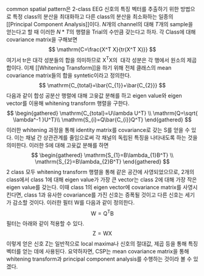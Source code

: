common spatial pattern은 2-class EEG 신호의 특징 벡터를 추출하기 위한 방법으로 특정 class의 분산을 최대화하고 다른 class의 분산을 최소화하는 일종의 [[Principal Component Analysis]]이다. $N$개의 channel의 대해 $T$개의 sample을 얻는다고 할 때 이러한 $N*T$의 행렬을 Trial의 수만큼 갖는다고 하자. 각 Class에 대해 covariance matrix을 구해보면
$$
\mathrm{C=\frac{X^T X}{tr(X^T X)}}
$$
여기서 tr은 대각 성분들의 합을 의미하므로 $\mathrm{X^T X}$의  대각 성분은 각 행에서 원소의 제곱 합이다. 이제 [[Whitening Transform]]을 하기 위해 전체 클래스의 mean covariance matrix들의 합을 syntetic이라고 정의한다.
$$
\mathrm{C_{total}=\bar{C_{1}}+\bar{C_{2}}}
$$
다음과 같이 합성 공분산 행렬에 대해 고윳값 분해를 하고 eigen value와 eigen vector를 이용해 whitening transform 행렬을 구한다.
$$
\begin{gathered}
\mathrm{C_{total}=U\lambda U^T} \\
\mathrm{Q=\sqrt{ \lambda^-1 }U^T}\\
\mathrm{S_{i}=Q\bar{C_{i}}Q^T}
\end{gathered}
$$
이러한 whitening 과정을 통해 identity matrix를 covariance로 갖는 S를 얻을 수 있다. 이는 채널 간 상관관계를 줄임으로써 각 채널의 독립된 특징을 나타내도록 하는 것을 의미한다. 이러한 S에 대해 고윳값 분해를 하면
$$
\begin{gathered}
\mathrm{S_{1}=B\lambda_{1}B^T} \\
\mathrm{S_{2}=B\lambda_{2}B^T}
\end{gathered}
$$
2 class 모두 whitening transform 행렬을 통해 같은 공간에 사영되었으므로, 2개의 class에서 class 1에 대해 eigen value가 가장 큰 vector는 class 2에 대해 가장 작은 eigen value를 갖는다. 이때 class 1의 eigen vector에 covariance matrix를 사영시킨다면, class 1과 유사한 covariance를 가진 신호는 증폭될 것이고 다른 신호는 세기가 감소할 것이다. 이러한 필터 W를 다음과 같이 정의한다.
$$
\mathrm{W=Q^T B}
$$
필터는 아래와 같이 적용할 수 있다.
$$
\mathrm{Z=WX}
$$
이렇게 얻은 신호 Z는 일반적으로 local maxima나 신호의 절대값, 제곱 등을 통해 특징 벡터를 얻는 데에 사용된다. 요약하자면, CSP는 mean covariance matrix을 통해 whitening transform과 principal component analysis를 수행하는 것이라 볼 수 있겠다.